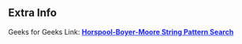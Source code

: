 
<style>
a:link {
    color: #1e28f0;
}
a:visited{
    color: #3c1478;
}
a:hover{
    color: #1e288c;
}
</style>

## Extra Info

Geeks for Geeks Link: [**Horspool-Boyer-Moore String Pattern Search**][G4GLink]


[G4GLink]: https://www.geeksforgeeks.org/boyer-moore-algorithm-for-pattern-searching/